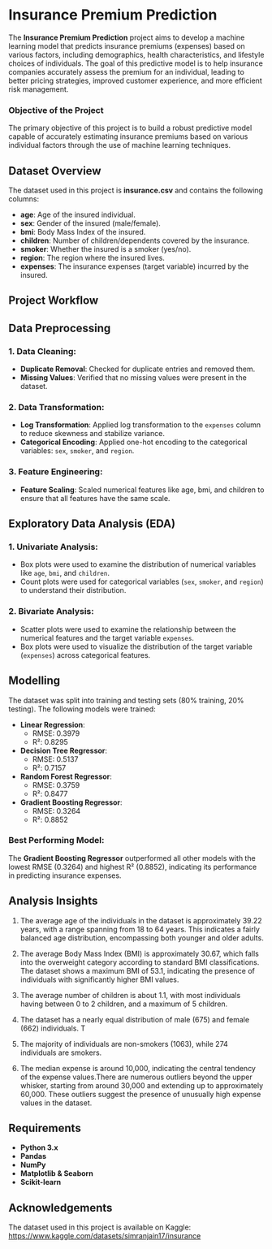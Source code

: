 
# Insurance Premium Prediction

The **Insurance Premium Prediction** project aims to develop a machine learning model that predicts insurance premiums (expenses) based on various factors, including demographics, health characteristics, and lifestyle choices of individuals. The goal of this predictive model is to help insurance companies accurately assess the premium for an individual, leading to better pricing strategies, improved customer experience, and more efficient risk management.

### Objective of the Project

The primary objective of this project is to build a robust predictive model capable of accurately estimating insurance premiums based on various individual factors through the use of machine learning techniques.



## Dataset Overview

The dataset used in this project is **insurance.csv** and contains the following columns:

- **age**: Age of the insured individual.
- **sex**: Gender of the insured (male/female).
- **bmi**: Body Mass Index of the insured.
- **children**: Number of children/dependents covered by the insurance.
- **smoker**: Whether the insured is a smoker (yes/no).
- **region**: The region where the insured lives.
- **expenses**: The insurance expenses (target variable) incurred by the insured.



## Project Workflow

## Data Preprocessing

### 1. **Data Cleaning**:
   - **Duplicate Removal**: Checked for duplicate entries and removed them.
   - **Missing Values**: Verified that no missing values were present in the dataset.

### 2. **Data Transformation**:
   - **Log Transformation**: Applied log transformation to the `expenses` column to reduce skewness and stabilize variance.
   - **Categorical Encoding**: Applied one-hot encoding to the categorical variables: `sex`, `smoker`, and `region`.


### 3. **Feature Engineering**:
   - **Feature Scaling**: Scaled numerical features like age, bmi, and children to ensure that all features have the same scale.

## Exploratory Data Analysis (EDA)

### 1. **Univariate Analysis**:
   - Box plots were used to examine the distribution of numerical variables like `age`, `bmi`, and `children`.
   - Count plots were used for categorical variables (`sex`, `smoker`, and `region`) to understand their distribution.

### 2. **Bivariate Analysis**:
   - Scatter plots were used to examine the relationship between the numerical features and the target variable `expenses`.
   - Box plots were used to visualize the distribution of the target variable (`expenses`) across categorical features.

## Modelling

The dataset was split into training and testing sets (80% training, 20% testing). The following models were trained:

- **Linear Regression**: 
  - RMSE: 0.3979
  - R²: 0.8295
- **Decision Tree Regressor**:
  - RMSE: 0.5137
  - R²: 0.7157
- **Random Forest Regressor**:
  - RMSE: 0.3759
  - R²: 0.8477
- **Gradient Boosting Regressor**:
  - RMSE: 0.3264
  - R²: 0.8852

### Best Performing Model:
The **Gradient Boosting Regressor** outperformed all other models with the lowest RMSE (0.3264) and highest R² (0.8852), indicating its performance in predicting insurance expenses.




## Analysis Insights

1. The average age of the individuals in the dataset is approximately 39.22 years, with a range spanning from 18 to 64 years. This indicates a fairly balanced age distribution, encompassing both younger and older adults.

2. The average Body Mass Index (BMI) is approximately 30.67, which falls into the overweight category according to standard BMI classifications. The dataset shows a maximum BMI of 53.1, indicating the presence of individuals with significantly higher BMI values.

3. The average number of children is about 1.1, with most individuals having between 0 to 2 children, and a maximum of 5 children.


4. The dataset has a nearly equal distribution of male (675) and female (662) individuals. T

5. The majority of individuals are non-smokers (1063), while 274 individuals are smokers. 

6. The median expense is around 10,000, indicating the central tendency of the expense values.There are numerous outliers beyond the upper whisker, starting from around 30,000 and extending up to approximately 60,000. These outliers suggest the presence of unusually high expense values in the dataset.
## Requirements

- **Python 3.x**
- **Pandas**
- **NumPy**
- **Matplotlib & Seaborn**
- **Scikit-learn**


## Acknowledgements

The dataset used in this project is available on Kaggle: https://www.kaggle.com/datasets/simranjain17/insurance